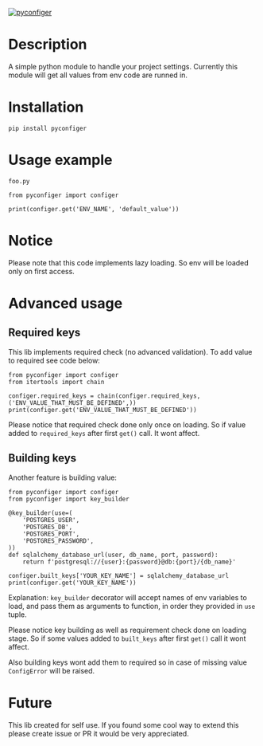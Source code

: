 [![pyconfiger](https://circleci.com/gh/Randomneo/pyconfiger.svg?style=svg)](https://circleci.com/gh/Randomneo/pyconfiger)

# Description

A simple python module to handle your project settings. Currently this module will get all values from env code are runned in.

# Installation

    pip install pyconfiger

# Usage example

`foo.py`

    from pyconfiger import configer

    print(configer.get('ENV_NAME', 'default_value'))

# Notice

Please note that this code implements lazy loading. So env will be loaded only on first access.

# Advanced usage

## Required keys

This lib implements required check (no advanced validation). To add value to required see code below:

    from pyconfiger import configer
    from itertools import chain

    configer.required_keys = chain(configer.required_keys, ('ENV_VALUE_THAT_MUST_BE_DEFINED',))
    print(configer.get('ENV_VALUE_THAT_MUST_BE_DEFINED'))

Please notice that required check done only once on loading. So if value added to `required_keys` after first `get()` call. It wont affect.

## Building keys

Another feature is building value:

    from pyconfiger import configer
    from pyconfiger import key_builder

    @key_builder(use=(
        'POSTGRES_USER',
        'POSTGRES_DB',
        'POSTGRES_PORT',
        'POSTGRES_PASSWORD',
    ))
    def sqlalchemy_database_url(user, db_name, port, password):
        return f'postgresql://{user}:{password}@db:{port}/{db_name}'

    configer.built_keys['YOUR_KEY_NAME'] = sqlalchemy_database_url
    print(configer.get('YOUR_KEY_NAME'))

Explanation: `key_builder` decorator will accept names of env variables to load, and pass them as arguments to function, in order they provided in `use` tuple.

Please notice key building as well as requirement check done on loading stage. So if some values added to `built_keys` after first `get()` call it wont affect.

Also building keys wont add them to required so in case of missing value `ConfigError` will be raised.

# Future

This lib created for self use. If you found some cool way to extend this please create issue or PR it would be very appreciated.
